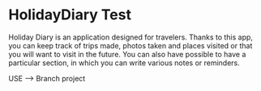 # HolidayDiary Test

Holiday Diary is an application designed for travelers.
Thanks to this app, you can keep track of trips made, photos taken and places visited or that you will want to visit in the future. You can also have possible to have a particular section, in which you can write various notes or reminders.

USE --> Branch project
